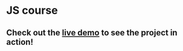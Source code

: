 
   # JS course 
   ## Check out the <a href="https://oscarj-8.github.io/JS-course/">live demo</a> to see the project in action!
